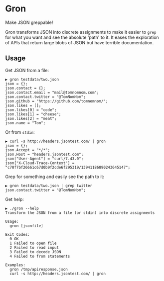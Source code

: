 # Gron

Make JSON greppable!

Gron transforms JSON into discrete assignments to make it easier to `grep` for what you want and see the absolute 'path' to it.
It eases the exploration of APIs that return large blobs of JSON but have terrible documentation.

## Usage

Get JSON from a file:

```
▶ gron testdata/two.json 
json = {};
json.contact = {};
json.contact.email = "mail@tomnomnom.com";
json.contact.twitter = "@TomNomNom";
json.github = "https://github.com/tomnomnom/";
json.likes = [];
json.likes[0] = "code";
json.likes[1] = "cheese";
json.likes[2] = "meat";
json.name = "Tom";
```

Or from `stdin`:

```
▶ curl -s http://headers.jsontest.com/ | gron
json = {};
json.Accept = "*/*";
json.Host = "headers.jsontest.com";
json["User-Agent"] = "curl/7.43.0";
json["X-Cloud-Trace-Context"] = "c70f7bf26661c67d0b9f2cde6f295319/13941186890243645147";
```

Grep for something and easily see the path to it:

```
▶ gron testdata/two.json | grep twitter
json.contact.twitter = "@TomNomNom";
```

Get help:

```
▶ ./gron --help
Transform the JSON from a file (or stdin) into discrete assignments

Usage:
  gron [jsonfile]

Exit Codes:
  0 OK
  1 Failed to open file
  2 Failed to read input
  3 Failed to decode JSON
  4 Failed to from statements

Examples:
  gron /tmp/apiresponse.json
  curl -s http://headers.jsontest.com/ | gron
```
